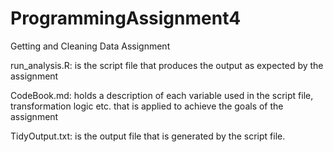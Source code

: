 # ProgrammingAssignment4
Getting and Cleaning Data Assignment

run_analysis.R: is the script file that produces the output as expected by
the assignment

CodeBook.md: holds a description of each variable used in the script file, 
transformation logic etc. that is applied to achieve the goals of the
assignment

TidyOutput.txt: is the output file that is generated by the script file.
